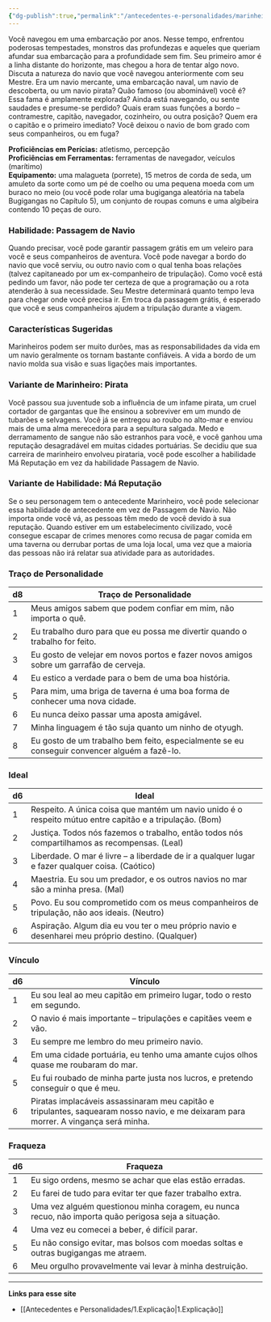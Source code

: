 ```yaml
---
{"dg-publish":true,"permalink":"/antecedentes-e-personalidades/marinheiro/","tags":["Antecedentes","Marinheiro"],"created":"2024-07-23T08:29:11.000-03:00"}
---
```


Você navegou em uma embarcação por anos. Nesse tempo, enfrentou poderosas tempestades, monstros das profundezas e aqueles que queriam afundar sua embarcação para a profundidade sem fim. Seu primeiro amor é a linha distante do horizonte, mas chegou a hora de tentar algo novo. Discuta a natureza do navio que você navegou anteriormente com seu Mestre. Era um navio mercante, uma embarcação naval, um navio de descoberta, ou um navio pirata? Quão famoso (ou abominável) você é? Essa fama é amplamente explorada? Ainda está navegando, ou sente saudades e presume-se perdido? Quais eram suas funções a bordo – contramestre, capitão, navegador, cozinheiro, ou outra posição? Quem era o capitão e o primeiro imediato? Você deixou o navio de bom grado com seus companheiros, ou em fuga?

**Proficiências em Perícias:** atletismo, percepção  
**Proficiências em Ferramentas:** ferramentas de navegador, veículos (marítimo)  
**Equipamento:** uma malagueta (porrete), 15 metros de corda de seda, um amuleto da sorte como um pé de coelho ou uma pequena moeda com um buraco no meio (ou você pode rolar uma bugiganga aleatória na tabela Bugigangas no Capítulo 5), um conjunto de roupas comuns e uma algibeira contendo 10 peças de ouro.

### Habilidade: Passagem de Navio
Quando precisar, você pode garantir passagem grátis em um veleiro para você e seus companheiros de aventura. Você pode navegar a bordo do navio que você serviu, ou outro navio com o qual tenha boas relações (talvez capitaneado por um ex-companheiro de tripulação). Como você está pedindo um favor, não pode ter certeza de que a programação ou a rota atenderão à sua necessidade. Seu Mestre determinará quanto tempo leva para chegar onde você precisa ir. Em troca da passagem grátis, é esperado que você e seus companheiros ajudem a tripulação durante a viagem.

### Características Sugeridas
Marinheiros podem ser muito durões, mas as responsabilidades da vida em um navio geralmente os tornam bastante confiáveis. A vida a bordo de um navio molda sua visão e suas ligações mais importantes.

### Variante de Marinheiro: Pirata
Você passou sua juventude sob a influência de um infame pirata, um cruel cortador de gargantas que lhe ensinou a sobreviver em um mundo de tubarões e selvagens. Você já se entregou ao roubo no alto-mar e enviou mais de uma alma merecedora para a sepultura salgada. Medo e derramamento de sangue não são estranhos para você, e você ganhou uma reputação desagradável em muitas cidades portuárias. Se decidiu que sua carreira de marinheiro envolveu pirataria, você pode escolher a habilidade Má Reputação em vez da habilidade Passagem de Navio.

### Variante de Habilidade: Má Reputação
Se o seu personagem tem o antecedente Marinheiro, você pode selecionar essa habilidade de antecedente em vez de Passagem de Navio. Não importa onde você vá, as pessoas têm medo de você devido à sua reputação. Quando estiver em um estabelecimento civilizado, você consegue escapar de crimes menores como recusa de pagar comida em uma taverna ou derrubar portas de uma loja local, uma vez que a maioria das pessoas não irá relatar sua atividade para as autoridades.

### Traço de Personalidade

| d8 | Traço de Personalidade                                                                 |
|----|----------------------------------------------------------------------------------------|
| 1  | Meus amigos sabem que podem confiar em mim, não importa o quê.                          |
| 2  | Eu trabalho duro para que eu possa me divertir quando o trabalho for feito.             |
| 3  | Eu gosto de velejar em novos portos e fazer novos amigos sobre um garrafão de cerveja.   |
| 4  | Eu estico a verdade para o bem de uma boa história.                                      |
| 5  | Para mim, uma briga de taverna é uma boa forma de conhecer uma nova cidade.              |
| 6  | Eu nunca deixo passar uma aposta amigável.                                               |
| 7  | Minha linguagem é tão suja quanto um ninho de otyugh.                                    |
| 8  | Eu gosto de um trabalho bem feito, especialmente se eu conseguir convencer alguém a fazê-lo. |

### Ideal

| d6 | Ideal                                                                                 |
|----|---------------------------------------------------------------------------------------|
| 1  | Respeito. A única coisa que mantém um navio unido é o respeito mútuo entre capitão e a tripulação. (Bom) |
| 2  | Justiça. Todos nós fazemos o trabalho, então todos nós compartilhamos as recompensas. (Leal) |
| 3  | Liberdade. O mar é livre – a liberdade de ir a qualquer lugar e fazer qualquer coisa. (Caótico) |
| 4  | Maestria. Eu sou um predador, e os outros navios no mar são a minha presa. (Mal) |
| 5  | Povo. Eu sou comprometido com os meus companheiros de tripulação, não aos ideais. (Neutro) |
| 6  | Aspiração. Algum dia eu vou ter o meu próprio navio e desenharei meu próprio destino. (Qualquer) |

### Vínculo

| d6 | Vínculo                                                                                      |
|----|----------------------------------------------------------------------------------------------|
| 1  | Eu sou leal ao meu capitão em primeiro lugar, todo o resto em segundo.                       |
| 2  | O navio é mais importante – tripulações e capitães veem e vão.                                |
| 3  | Eu sempre me lembro do meu primeiro navio.                                                    |
| 4  | Em uma cidade portuária, eu tenho uma amante cujos olhos quase me roubaram do mar.            |
| 5  | Eu fui roubado de minha parte justa nos lucros, e pretendo conseguir o que é meu.              |
| 6  | Piratas implacáveis assassinaram meu capitão e tripulantes, saquearam nosso navio, e me deixaram para morrer. A vingança será minha. |

### Fraqueza

| d6 | Fraqueza                                                                                      |
|----|----------------------------------------------------------------------------------------------|
| 1  | Eu sigo ordens, mesmo se achar que elas estão erradas.                                      |
| 2  | Eu farei de tudo para evitar ter que fazer trabalho extra.                                    |
| 3  | Uma vez alguém questionou minha coragem, eu nunca recuo, não importa quão perigosa seja a situação. |
| 4  | Uma vez eu comecei a beber, é difícil parar.                                                  |
| 5  | Eu não consigo evitar, mas bolsos com moedas soltas e outras bugigangas me atraem.            |
| 6  | Meu orgulho provavelmente vai levar à minha destruição.                                      |
___
**Links para esse site**
- [[Antecedentes e Personalidades/1.Explicação\|1.Explicação]]